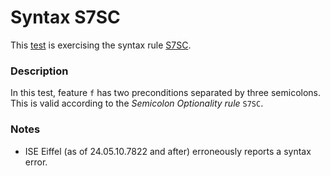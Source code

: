 # Syntax S7SC

This [test](.) is exercising the syntax rule [S7SC](../Readme.md).

### Description

In this test, feature `f` has two preconditions separated by three semicolons. This is valid according to the *Semicolon Optionality rule* `S7SC`.

### Notes

* ISE Eiffel (as of 24.05.10.7822 and after) erroneously reports a syntax error.
